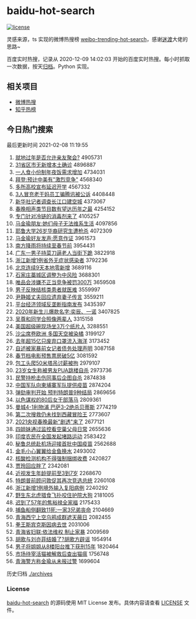 # baidu-hot-search

[![license](https://img.shields.io/github/license/Arrackisarookie/baidu-hot-search)](https://github.com/Arrackisarookie/baidu-hot-search/blob/master/LICENSE)

灵感来源，ts 实现的微博热搜榜 [weibo-trending-hot-search](https://github.com/justjavac/weibo-trending-hot-search)，感谢[迷渡](https://github.com/justjavac)大佬的思路~

百度实时热搜，记录从 2020-12-09 14:02:03 开始的百度实时热搜。每小时抓取一次数据，按天[归档](./archives)。Python 实现。

## 相关项目
+ [微博热搜](https://github.com/Arrackisarookie/weibo-hot-search)
+ [知乎热榜](https://github.com/Arrackisarookie/zhihu-top-search)

## 今日热门搜索

<!-- Rank Begin -->

最后更新时间 2021-02-08 11:19:55

1. [就地过年是否允许亲友聚会?](http://www.baidu.com/baidu?cl=3&tn=SE_baiduhomet8_jmjb7mjw&rsv_dl=fyb_top&fr=top1000&wd=%BE%CD%B5%D8%B9%FD%C4%EA%CA%C7%B7%F1%D4%CA%D0%ED%C7%D7%D3%D1%BE%DB%BB%E1%3F) 4905731
1. [31省区市无新增本土确诊](http://www.baidu.com/baidu?cl=3&tn=SE_baiduhomet8_jmjb7mjw&rsv_dl=fyb_top&fr=top1000&wd=31%CA%A1%C7%F8%CA%D0%CE%DE%D0%C2%D4%F6%B1%BE%CD%C1%C8%B7%D5%EF) 4896887
1. [一人食小份制年夜饭需求增加](http://www.baidu.com/baidu?cl=3&tn=SE_baiduhomet8_jmjb7mjw&rsv_dl=fyb_top&fr=top1000&wd=%D2%BB%C8%CB%CA%B3%D0%A1%B7%DD%D6%C6%C4%EA%D2%B9%B7%B9%D0%E8%C7%F3%D4%F6%BC%D3) 4734031
1. [拜登:预计中美有"激烈竞争"](http://www.baidu.com/baidu?cl=3&tn=SE_baiduhomet8_jmjb7mjw&rsv_dl=fyb_top&fr=top1000&wd=%B0%DD%B5%C7%3A%D4%A4%BC%C6%D6%D0%C3%C0%D3%D0%22%BC%A4%C1%D2%BE%BA%D5%F9%22) 4568340
1. [多所高校宣布延迟开学](http://www.baidu.com/baidu?cl=3&tn=SE_baiduhomet8_jmjb7mjw&rsv_dl=fyb_top&fr=top1000&wd=%B6%E0%CB%F9%B8%DF%D0%A3%D0%FB%B2%BC%D1%D3%B3%D9%BF%AA%D1%A7) 4567332
1. [3人冒充老干妈员工骗腾讯被公诉](http://www.baidu.com/baidu?cl=3&tn=SE_baiduhomet8_jmjb7mjw&rsv_dl=fyb_top&fr=top1000&wd=3%C8%CB%C3%B0%B3%E4%C0%CF%B8%C9%C2%E8%D4%B1%B9%A4%C6%AD%CC%DA%D1%B6%B1%BB%B9%AB%CB%DF) 4408448
1. [新华社记者调查长江口建空城](http://www.baidu.com/baidu?cl=3&tn=SE_baiduhomet8_jmjb7mjw&rsv_dl=fyb_top&fr=top1000&wd=%D0%C2%BB%AA%C9%E7%BC%C7%D5%DF%B5%F7%B2%E9%B3%A4%BD%AD%BF%DA%BD%A8%BF%D5%B3%C7) 4373067
1. [春晚相声类节目数有望达历年之最](http://www.baidu.com/baidu?cl=3&tn=SE_baiduhomet8_jmjb7mjw&rsv_dl=fyb_top&fr=top1000&wd=%B4%BA%CD%ED%CF%E0%C9%F9%C0%E0%BD%DA%C4%BF%CA%FD%D3%D0%CD%FB%B4%EF%C0%FA%C4%EA%D6%AE%D7%EE) 4254152
1. [专门针对冷链的消毒剂来了](http://www.baidu.com/baidu?cl=3&tn=SE_baiduhomet8_jmjb7mjw&rsv_dl=fyb_top&fr=top1000&wd=%D7%A8%C3%C5%D5%EB%B6%D4%C0%E4%C1%B4%B5%C4%CF%FB%B6%BE%BC%C1%C0%B4%C1%CB) 4105257
1. [马金瑜朋友:她们母子无法维系生活](http://www.baidu.com/baidu?cl=3&tn=SE_baiduhomet8_jmjb7mjw&rsv_dl=fyb_top&fr=top1000&wd=%C2%ED%BD%F0%E8%A4%C5%F3%D3%D1%3A%CB%FD%C3%C7%C4%B8%D7%D3%CE%DE%B7%A8%CE%AC%CF%B5%C9%FA%BB%EE) 4097856
1. [耶鲁大学26岁华裔研究生遭枪杀](http://www.baidu.com/baidu?cl=3&tn=SE_baiduhomet8_jmjb7mjw&rsv_dl=fyb_top&fr=top1000&wd=%D2%AE%C2%B3%B4%F3%D1%A726%CB%EA%BB%AA%D2%E1%D1%D0%BE%BF%C9%FA%D4%E2%C7%B9%C9%B1) 4072309
1. [马金瑜好友发声:愿意作证](http://www.baidu.com/baidu?cl=3&tn=SE_baiduhomet8_jmjb7mjw&rsv_dl=fyb_top&fr=top1000&wd=%C2%ED%BD%F0%E8%A4%BA%C3%D3%D1%B7%A2%C9%F9%3A%D4%B8%D2%E2%D7%F7%D6%A4) 3961573
1. [南方降雨将持续至春节前](http://www.baidu.com/baidu?cl=3&tn=SE_baiduhomet8_jmjb7mjw&rsv_dl=fyb_top&fr=top1000&wd=%C4%CF%B7%BD%BD%B5%D3%EA%BD%AB%B3%D6%D0%F8%D6%C1%B4%BA%BD%DA%C7%B0) 3954431
1. [广东一男子持菜刀逼老人当街下跪](http://www.baidu.com/baidu?cl=3&tn=SE_baiduhomet8_jmjb7mjw&rsv_dl=fyb_top&fr=top1000&wd=%B9%E3%B6%AB%D2%BB%C4%D0%D7%D3%B3%D6%B2%CB%B5%B6%B1%C6%C0%CF%C8%CB%B5%B1%BD%D6%CF%C2%B9%F2) 3822918
1. [浙江新增1例省外无症状感染者](http://www.baidu.com/baidu?cl=3&tn=SE_baiduhomet8_jmjb7mjw&rsv_dl=fyb_top&fr=top1000&wd=%D5%E3%BD%AD%D0%C2%D4%F61%C0%FD%CA%A1%CD%E2%CE%DE%D6%A2%D7%B4%B8%D0%C8%BE%D5%DF) 3792236
1. [北京连续9天本地零新增](http://www.baidu.com/baidu?cl=3&tn=SE_baiduhomet8_jmjb7mjw&rsv_dl=fyb_top&fr=top1000&wd=%B1%B1%BE%A9%C1%AC%D0%F89%CC%EC%B1%BE%B5%D8%C1%E3%D0%C2%D4%F6) 3689116
1. [石家庄藁城区调整为中风险](http://www.baidu.com/baidu?cl=3&tn=SE_baiduhomet8_jmjb7mjw&rsv_dl=fyb_top&fr=top1000&wd=%CA%AF%BC%D2%D7%AF%DE%BB%B3%C7%C7%F8%B5%F7%D5%FB%CE%AA%D6%D0%B7%E7%CF%D5) 3688301
1. [唯品会涉嫌不正当竞争被罚300万](http://www.baidu.com/baidu?cl=3&tn=SE_baiduhomet8_jmjb7mjw&rsv_dl=fyb_top&fr=top1000&wd=%CE%A8%C6%B7%BB%E1%C9%E6%CF%D3%B2%BB%D5%FD%B5%B1%BE%BA%D5%F9%B1%BB%B7%A3300%CD%F2) 3659508
1. [男子反映结核类患者就医难](http://www.baidu.com/baidu?cl=3&tn=SE_baiduhomet8_jmjb7mjw&rsv_dl=fyb_top&fr=top1000&wd=%C4%D0%D7%D3%B7%B4%D3%B3%BD%E1%BA%CB%C0%E0%BB%BC%D5%DF%BE%CD%D2%BD%C4%D1) 3559997
1. [尹静姬丈夫回应遗弃妻子传言](http://www.baidu.com/baidu?cl=3&tn=SE_baiduhomet8_jmjb7mjw&rsv_dl=fyb_top&fr=top1000&wd=%D2%FC%BE%B2%BC%A7%D5%C9%B7%F2%BB%D8%D3%A6%D2%C5%C6%FA%C6%DE%D7%D3%B4%AB%D1%D4) 3559211
1. [平台经济领域反垄断指南发布](http://www.baidu.com/baidu?cl=3&tn=SE_baiduhomet8_jmjb7mjw&rsv_dl=fyb_top&fr=top1000&wd=%C6%BD%CC%A8%BE%AD%BC%C3%C1%EC%D3%F2%B7%B4%C2%A2%B6%CF%D6%B8%C4%CF%B7%A2%B2%BC) 3435397
1. [2020年新生儿爆款名字:奕辰、一诺](http://www.baidu.com/baidu?cl=3&tn=SE_baiduhomet8_jmjb7mjw&rsv_dl=fyb_top&fr=top1000&wd=2020%C4%EA%D0%C2%C9%FA%B6%F9%B1%AC%BF%EE%C3%FB%D7%D6%3A%DE%C8%B3%BD%A1%A2%D2%BB%C5%B5) 3407825
1. [吴尊和同学合照像两辈人](http://www.baidu.com/baidu?cl=3&tn=SE_baiduhomet8_jmjb7mjw&rsv_dl=fyb_top&fr=top1000&wd=%CE%E2%D7%F0%BA%CD%CD%AC%D1%A7%BA%CF%D5%D5%CF%F1%C1%BD%B1%B2%C8%CB) 3315158
1. [美国超级碗现场坐3万个纸片人](http://www.baidu.com/baidu?cl=3&tn=SE_baiduhomet8_jmjb7mjw&rsv_dl=fyb_top&fr=top1000&wd=%C3%C0%B9%FA%B3%AC%BC%B6%CD%EB%CF%D6%B3%A1%D7%F83%CD%F2%B8%F6%D6%BD%C6%AC%C8%CB) 3288551
1. [沙尘席卷欧洲 多国天空被染橘](http://www.baidu.com/baidu?cl=3&tn=SE_baiduhomet8_jmjb7mjw&rsv_dl=fyb_top&fr=top1000&wd=%C9%B3%B3%BE%CF%AF%BE%ED%C5%B7%D6%DE%20%B6%E0%B9%FA%CC%EC%BF%D5%B1%BB%C8%BE%E9%D9) 3199127
1. [去年超15亿只废弃口罩流入海洋](http://www.baidu.com/baidu?cl=3&tn=SE_baiduhomet8_jmjb7mjw&rsv_dl=fyb_top&fr=top1000&wd=%C8%A5%C4%EA%B3%AC15%D2%DA%D6%BB%B7%CF%C6%FA%BF%DA%D5%D6%C1%F7%C8%EB%BA%A3%D1%F3) 3173452
1. [自述被家暴前女记者债务处理声明](http://www.baidu.com/baidu?cl=3&tn=SE_baiduhomet8_jmjb7mjw&rsv_dl=fyb_top&fr=top1000&wd=%D7%D4%CA%F6%B1%BB%BC%D2%B1%A9%C7%B0%C5%AE%BC%C7%D5%DF%D5%AE%CE%F1%B4%A6%C0%ED%C9%F9%C3%F7) 3087158
1. [春节档电影预售票房破5亿](http://www.baidu.com/baidu?cl=3&tn=SE_baiduhomet8_jmjb7mjw&rsv_dl=fyb_top&fr=top1000&wd=%B4%BA%BD%DA%B5%B5%B5%E7%D3%B0%D4%A4%CA%DB%C6%B1%B7%BF%C6%C65%D2%DA) 3081592
1. [包工头爬50米塔吊讨薪被拘](http://www.baidu.com/baidu?cl=3&tn=SE_baiduhomet8_jmjb7mjw&rsv_dl=fyb_top&fr=top1000&wd=%B0%FC%B9%A4%CD%B7%C5%C050%C3%D7%CB%FE%B5%F5%CC%D6%D0%BD%B1%BB%BE%D0) 2979107
1. [23岁女生称被男友PUA跳楼自杀](http://www.baidu.com/baidu?cl=3&tn=SE_baiduhomet8_jmjb7mjw&rsv_dl=fyb_top&fr=top1000&wd=23%CB%EA%C5%AE%C9%FA%B3%C6%B1%BB%C4%D0%D3%D1PUA%CC%F8%C2%A5%D7%D4%C9%B1) 2973736
1. [民警持枪击伤同事后企图自杀](http://www.baidu.com/baidu?cl=3&tn=SE_baiduhomet8_jmjb7mjw&rsv_dl=fyb_top&fr=top1000&wd=%C3%F1%BE%AF%B3%D6%C7%B9%BB%F7%C9%CB%CD%AC%CA%C2%BA%F3%C6%F3%CD%BC%D7%D4%C9%B1) 2874838
1. [中国军队向柬埔寨军队提供疫苗](http://www.baidu.com/baidu?cl=3&tn=SE_baiduhomet8_jmjb7mjw&rsv_dl=fyb_top&fr=top1000&wd=%D6%D0%B9%FA%BE%FC%B6%D3%CF%F2%BC%ED%C6%D2%D5%AF%BE%FC%B6%D3%CC%E1%B9%A9%D2%DF%C3%E7) 2874204
1. [弹劾审判开始 预判特朗普9种结局](http://www.baidu.com/baidu?cl=3&tn=SE_baiduhomet8_jmjb7mjw&rsv_dl=fyb_top&fr=top1000&wd=%B5%AF%DB%C0%C9%F3%C5%D0%BF%AA%CA%BC%20%D4%A4%C5%D0%CC%D8%C0%CA%C6%D59%D6%D6%BD%E1%BE%D6) 2869656
1. [以色谋权的80后女干部落马](http://www.baidu.com/baidu?cl=3&tn=SE_baiduhomet8_jmjb7mjw&rsv_dl=fyb_top&fr=top1000&wd=%D2%D4%C9%AB%C4%B1%C8%A8%B5%C480%BA%F3%C5%AE%B8%C9%B2%BF%C2%E4%C2%ED) 2809361
1. [曼城4-1利物浦 巴萨3-2绝杀贝蒂斯](http://www.baidu.com/baidu?cl=3&tn=SE_baiduhomet8_jmjb7mjw&rsv_dl=fyb_top&fr=top1000&wd=%C2%FC%B3%C74-1%C0%FB%CE%EF%C6%D6%20%B0%CD%C8%F83-2%BE%F8%C9%B1%B1%B4%B5%D9%CB%B9) 2774219
1. [第二次搜救仍未找到西藏冒险王](http://www.baidu.com/baidu?cl=3&tn=SE_baiduhomet8_jmjb7mjw&rsv_dl=fyb_top&fr=top1000&wd=%B5%DA%B6%FE%B4%CE%CB%D1%BE%C8%C8%D4%CE%B4%D5%D2%B5%BD%CE%F7%B2%D8%C3%B0%CF%D5%CD%F5) 2773607
1. [2021央视春晚最新"剧透"来了](http://www.baidu.com/baidu?cl=3&tn=SE_baiduhomet8_jmjb7mjw&rsv_dl=fyb_top&fr=top1000&wd=2021%D1%EB%CA%D3%B4%BA%CD%ED%D7%EE%D0%C2%22%BE%E7%CD%B8%22%C0%B4%C1%CB) 2677121
1. [四姐妹通过监控看空巢父母日常](http://www.baidu.com/baidu?cl=3&tn=SE_baiduhomet8_jmjb7mjw&rsv_dl=fyb_top&fr=top1000&wd=%CB%C4%BD%E3%C3%C3%CD%A8%B9%FD%BC%E0%BF%D8%BF%B4%BF%D5%B3%B2%B8%B8%C4%B8%C8%D5%B3%A3) 2655636
1. [印度农民在全国发起堵路运动](http://www.baidu.com/baidu?cl=3&tn=SE_baiduhomet8_jmjb7mjw&rsv_dl=fyb_top&fr=top1000&wd=%D3%A1%B6%C8%C5%A9%C3%F1%D4%DA%C8%AB%B9%FA%B7%A2%C6%F0%B6%C2%C2%B7%D4%CB%B6%AF) 2583422
1. [秘鲁总统赴机场迎接首批中国疫苗](http://www.baidu.com/baidu?cl=3&tn=SE_baiduhomet8_jmjb7mjw&rsv_dl=fyb_top&fr=top1000&wd=%C3%D8%C2%B3%D7%DC%CD%B3%B8%B0%BB%FA%B3%A1%D3%AD%BD%D3%CA%D7%C5%FA%D6%D0%B9%FA%D2%DF%C3%E7) 2562688
1. [金毛小心翼翼给金鱼换水](http://www.baidu.com/baidu?cl=3&tn=SE_baiduhomet8_jmjb7mjw&rsv_dl=fyb_top&fr=top1000&wd=%BD%F0%C3%AB%D0%A1%D0%C4%D2%ED%D2%ED%B8%F8%BD%F0%D3%E3%BB%BB%CB%AE) 2493002
1. [核酸检测机构不得强制捆绑收费](http://www.baidu.com/baidu?cl=3&tn=SE_baiduhomet8_jmjb7mjw&rsv_dl=fyb_top&fr=top1000&wd=%BA%CB%CB%E1%BC%EC%B2%E2%BB%FA%B9%B9%B2%BB%B5%C3%C7%BF%D6%C6%C0%A6%B0%F3%CA%D5%B7%D1) 2420827
1. [贾玲回应胖了](http://www.baidu.com/baidu?cl=3&tn=SE_baiduhomet8_jmjb7mjw&rsv_dl=fyb_top&fr=top1000&wd=%BC%D6%C1%E1%BB%D8%D3%A6%C5%D6%C1%CB) 2342081
1. [近视发生年龄提前至3到7岁](http://www.baidu.com/baidu?cl=3&tn=SE_baiduhomet8_jmjb7mjw&rsv_dl=fyb_top&fr=top1000&wd=%BD%FC%CA%D3%B7%A2%C9%FA%C4%EA%C1%E4%CC%E1%C7%B0%D6%C13%B5%BD7%CB%EA) 2268670
1. [特朗普前顾问敦促其再次竞选总统](http://www.baidu.com/baidu?cl=3&tn=SE_baiduhomet8_jmjb7mjw&rsv_dl=fyb_top&fr=top1000&wd=%CC%D8%C0%CA%C6%D5%C7%B0%B9%CB%CE%CA%B6%D8%B4%D9%C6%E4%D4%D9%B4%CE%BE%BA%D1%A1%D7%DC%CD%B3) 2260108
1. [浙江新增1例境外输入复阳病例](http://www.baidu.com/baidu?cl=3&tn=SE_baiduhomet8_jmjb7mjw&rsv_dl=fyb_top&fr=top1000&wd=%D5%E3%BD%AD%D0%C2%D4%F61%C0%FD%BE%B3%CD%E2%CA%E4%C8%EB%B8%B4%D1%F4%B2%A1%C0%FD) 2240292
1. [野生东北虎猎食飞扑咬住护院大狗](http://www.baidu.com/baidu?cl=3&tn=SE_baiduhomet8_jmjb7mjw&rsv_dl=fyb_top&fr=top1000&wd=%D2%B0%C9%FA%B6%AB%B1%B1%BB%A2%C1%D4%CA%B3%B7%C9%C6%CB%D2%A7%D7%A1%BB%A4%D4%BA%B4%F3%B9%B7) 2181005
1. [迟到了57年的焦裕禄全家福](http://www.baidu.com/baidu?cl=3&tn=SE_baiduhomet8_jmjb7mjw&rsv_dl=fyb_top&fr=top1000&wd=%B3%D9%B5%BD%C1%CB57%C4%EA%B5%C4%BD%B9%D4%A3%C2%BB%C8%AB%BC%D2%B8%A3) 2175433
1. [捕鱼船侧翻致11死:一家3兄弟丧命](http://www.baidu.com/baidu?cl=3&tn=SE_baiduhomet8_jmjb7mjw&rsv_dl=fyb_top&fr=top1000&wd=%B2%B6%D3%E3%B4%AC%B2%E0%B7%AD%D6%C211%CB%C0%3A%D2%BB%BC%D23%D0%D6%B5%DC%C9%A5%C3%FC) 2104669
1. [青海西宁上空乌鸦成群遮天蔽日](http://www.baidu.com/baidu?cl=3&tn=SE_baiduhomet8_jmjb7mjw&rsv_dl=fyb_top&fr=top1000&wd=%C7%E0%BA%A3%CE%F7%C4%FE%C9%CF%BF%D5%CE%DA%D1%BB%B3%C9%C8%BA%D5%DA%CC%EC%B1%CE%C8%D5) 2082455
1. [拳王斯宾克斯因病去世](http://www.baidu.com/baidu?cl=3&tn=SE_baiduhomet8_jmjb7mjw&rsv_dl=fyb_top&fr=top1000&wd=%C8%AD%CD%F5%CB%B9%B1%F6%BF%CB%CB%B9%D2%F2%B2%A1%C8%A5%CA%C0) 2031006
1. [青海省妇联:依法维权 制止家暴](http://www.baidu.com/baidu?cl=3&tn=SE_baiduhomet8_jmjb7mjw&rsv_dl=fyb_top&fr=top1000&wd=%C7%E0%BA%A3%CA%A1%B8%BE%C1%AA%3A%D2%C0%B7%A8%CE%AC%C8%A8%20%D6%C6%D6%B9%BC%D2%B1%A9) 2009569
1. [胡歌与刘亦菲结婚了?胡歌方辟谣](http://www.baidu.com/baidu?cl=3&tn=SE_baiduhomet8_jmjb7mjw&rsv_dl=fyb_top&fr=top1000&wd=%BA%FA%B8%E8%D3%EB%C1%F5%D2%E0%B7%C6%BD%E1%BB%E9%C1%CB%3F%BA%FA%B8%E8%B7%BD%B1%D9%D2%A5) 1954914
1. [男子将姐姐从8楼阳台推下获刑15年](http://www.baidu.com/baidu?cl=3&tn=SE_baiduhomet8_jmjb7mjw&rsv_dl=fyb_top&fr=top1000&wd=%C4%D0%D7%D3%BD%AB%BD%E3%BD%E3%B4%D38%C2%A5%D1%F4%CC%A8%CD%C6%CF%C2%BB%F1%D0%CC15%C4%EA) 1820464
1. [市场待宰活猫被解救后查出猫瘟](http://www.baidu.com/baidu?cl=3&tn=SE_baiduhomet8_jmjb7mjw&rsv_dl=fyb_top&fr=top1000&wd=%CA%D0%B3%A1%B4%FD%D4%D7%BB%EE%C3%A8%B1%BB%BD%E2%BE%C8%BA%F3%B2%E9%B3%F6%C3%A8%CE%C1) 1756748
1. [青海警方称金瑜从未报过警](http://www.baidu.com/baidu?cl=3&tn=SE_baiduhomet8_jmjb7mjw&rsv_dl=fyb_top&fr=top1000&wd=%C7%E0%BA%A3%BE%AF%B7%BD%B3%C6%BD%F0%E8%A4%B4%D3%CE%B4%B1%A8%B9%FD%BE%AF) 1699604
<!-- Rank End -->

历史归档 [./archives](./archives)

### License

[baidu-hot-search](https://github.com/Arrackisarookie/baidu-hot-search) 的源码使用 MIT License 发布。具体内容请查看 [LICENSE](./LICENSE) 文件。
